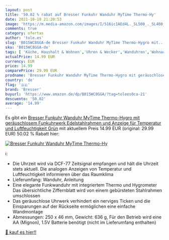 ```yaml
---
layout: post
title: '50.02 % rabat auf Bresser Funkuhr Wanduhr MyTime Thermo-Hy'
date: 2021-10-19 21:20:53
image: 'https://m.media-amazon.com/images/I/516ic1AEd4L._SL500_._SL400_.jpg'
comments: true
category: ofertas
author: 'tole.es'
slug: 'B015WC8GGA-de Bresser Funkuhr Wanduhr MyTime Thermo-Hygro mit...'
sku: 'B015WC8GGA-de'
tags: [ 'Küche, Haushalt & Wohnen','Uhren & Wecker','Wanduhren','Wohnaccessoires & Deko','bresser', ]
actualPrice: 14.99 EUR
currency: EUR
price: 14.99
comparePrice: 29.99 EUR
prodname: 'Bresser Funkuhr Wanduhr MyTime Thermo-Hygro mit geräuschlosem Funkuhrwerk  Edelstahlrahmen und Anzeige für Temperatur und Luftfeuchtigkeit  Grün'
country: 'de'
flag: '🇩🇪'
brand: 'Bresser'
buyurl: 'https://www.amazon.de/dp/B015WC8GGA/?tag=tolees0ca-21'
descuento: '50.02'
average: '14.99'
---
```


Es gibt ein [Bresser Funkuhr Wanduhr MyTime Thermo-Hygro mit geräuschlosem Funkuhrwerk  Edelstahlrahmen und Anzeige für Temperatur und Luftfeuchtigkeit  Grün](https://www.amazon.de/dp/B015WC8GGA/?tag=tolees0ca-21) mit aktuellem Preis 14.99 EUR (original: 29.99 EUR) 50.02 % Rabatt hier:

[![Bresser Funkuhr Wanduhr MyTime Thermo-Hy](https://m.media-amazon.com/images/I/516ic1AEd4L._SL500_._SL400_.jpg)](https://www.amazon.de/dp/B015WC8GGA/?tag=tolees0ca-21)

ℹ️:

- Die Uhrzeit wird via DCF-77 Zeitsignal empfangen und hält die Uhrzeit stets aktuell. Die analogen Anzeigen von Temperatur und Luftfeuchtigkeit informieren über das Raumklima
- Lieferumfang: Wanduhr, Anleitung
- Eine elegante Funkwanduhr mit integriertem Thermo und Hygrometer Das übersichtliche Ziffernblatt wird von einem gebürsteten Stahlrahmen umschlossen
- Das geräuschlose Uhrwerk verhindert ein nerviges Ticken und die Einsparungen auf der Rückseite ermöglichen eine einfache Wandmontage
- Abmessungen: 250 x 46 mm, Gewicht: 636 g, Für den Betrieb wird eine AA (Mignon), 1.5V Batterie benötigt (nicht im Lieferumfang enthalten)

[🛒 kauf es hier!!](https://www.amazon.de/dp/B015WC8GGA/?tag=tolees0ca-21)
